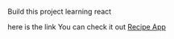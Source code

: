 Build this project learning react 


here is the link You can check it out 
[Recipe App](https://serene-kilby-7d888c.netlify.app/)